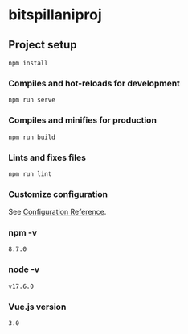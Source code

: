 # bitspillaniproj

## Project setup
```
npm install
```

### Compiles and hot-reloads for development
```
npm run serve
```

### Compiles and minifies for production
```
npm run build
```

### Lints and fixes files
```
npm run lint
```

### Customize configuration
See [Configuration Reference](https://cli.vuejs.org/config/).

### npm -v
```
8.7.0
```
### node -v
```
v17.6.0
```
### Vue.js version
```
3.0
```

